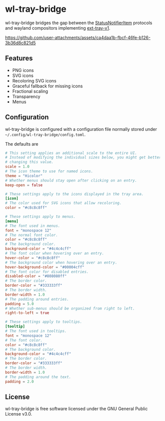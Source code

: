 # wl-tray-bridge

wl-tray-bridge bridges the gap between the [StatusNotifierItem][sni] protocols and
wayland compositors implementing [ext-tray-v1](./tray-v1.xml).

https://github.com/user-attachments/assets/ca4daa1b-fbcf-46fe-b126-3b36d8c821d5

[sni]: https://www.freedesktop.org/wiki/Specifications/StatusNotifierItem/

## Features

- PNG icons
- SVG icons
- Recoloring SVG icons
- Graceful fallback for missing icons
- Fractional scaling
- Transparency
- Menus

## Configuration

wl-tray-bridge is configured with a configuration file normally stored under `~/.config/wl-tray-bridge/config.toml`.

The defaults are

```toml
# This setting applies an additional scale to the entire UI.
# Instead of modifying the individual sizes below, you might get better results by
# changing this value.
scale = 1.0
# The icon theme to use for named icons.
theme = "Hicolor"
# Whether menus should stay open after clicking on an entry.
keep-open = false

# These settings apply to the icons displayed in the tray area.
[icon]
# The color used for SVG icons that allow recoloring.
color = "#c8c8c8ff"

# These settings apply to menus.
[menu]
# The font used in menus.
font = "monospace 12"
# The normal font color.
color = "#c8c8c8ff"
# The background color.
background-color = "#4c4c4cff"
# The font color when hovering over an entry.
hover-color = "#c8c8c8ff"
# The background color when hovering over an entry.
hover-background-color = "#00004cff"
# The font color for disabled entries.
disabled-color = "#808080ff"
# The border color.
border-color = "#333333ff"
# The border width.
border-width = 1.0
# The padding around entries.
padding = 5.0
# Whether sub-menus should be organized from right to left.
right-to-left = true

# These settings apply to tooltips.
[tooltip]
# The font used in tooltips.
font = "monospace 12"
# The font color.
color = "#c8c8c8ff"
# The background color.
background-color = "#4c4c4cff"
# The border color.
border-color = "#333333ff"
# The border width.
border-width = 1.0
# The padding around the text.
padding = 2.0
```

## License

wl-tray-bridge is free software licensed under the GNU General Public License v3.0.

